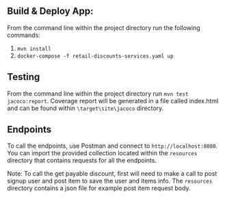 ## Build & Deploy App:
From the command line within the project directory run the following commands:
1. `mvn install`
2. `docker-compose -f retail-discounts-services.yaml up`

## Testing
From the command line within the project directory run `mvn test jacoco:report`.
Coverage report will be generated in a file called index.html and can be found within `\target\site\jacoco` directory.

## Endpoints
To call the endpoints, use Postman and connect to `http://localhost:8080`.
You can import the provided collection located within the `resources` directory that contains requests for all the endpoints.

Note: To call the get payable discount, first will need to make a call to post signup user and post item to save the user and items info.
The `resources` directory contains a json file for example post item request body.
